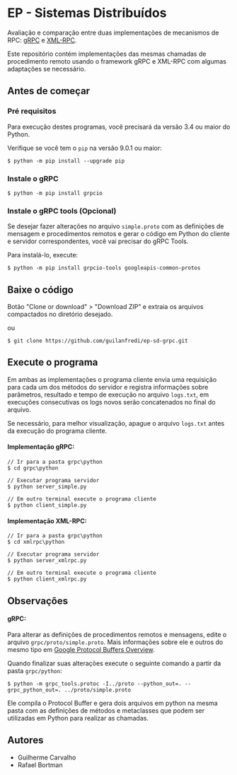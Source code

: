 # EP - Sistemas Distribuídos
Avaliação e comparação entre duas implementações de mecanismos de RPC: [gRPC](https://grpc.io/) e [XML-RPC](http://xmlrpc.scripting.com/).

Este repositório contém implementações das mesmas chamadas de procedimento remoto usando o framework gRPC e XML-RPC com algumas adaptações se necessário.

## Antes de começar

### Pré requisitos
Para execução destes programas, você precisará da versão 3.4 ou maior do Python.

Verifique se você tem o `pip` na versão 9.0.1 ou maior:

`$ python -m pip install --upgrade pip`

### Instale o gRPC

`$ python -m pip install grpcio`

### Instale o gRPC tools (Opcional)

Se desejar fazer alterações no arquivo `simple.proto` com as definições de mensagem e procedimentos remotos e gerar o código em Python do cliente e servidor correspondentes, você vai precisar do gRPC Tools.

Para instalá-lo, execute:

`$ python -m pip install grpcio-tools googleapis-common-protos`

## Baixe o código

Botão "Clone or download" > "Download ZIP" e extraia os arquivos compactados no diretório desejado.

ou

`$ git clone https://github.com/guilanfredi/ep-sd-grpc.git`


## Execute o programa

Em ambas as implementações o programa cliente envia uma requisição para cada um dos métodos do servidor e registra informações sobre parâmetros, resultado e tempo de execução no arquivo `logs.txt`, em execuções consecutivas os logs novos serão concatenados no final do arquivo.

Se necessário, para melhor visualização, apague o arquivo `logs.txt` antes da execução do programa cliente.

#### Implementação gRPC:
```
// Ir para a pasta grpc\python
$ cd grpc\python

// Executar programa servidor
$ python server_simple.py

// Em outro terminal execute o programa cliente
$ python client_simple.py
```

#### Implementação XML-RPC:
```
// Ir para a pasta grpc\python
$ cd xmlrpc\python

// Executar programa servidor
$ python server_xmlrpc.py

// Em outro terminal execute o programa cliente
$ python client_xmlrpc.py
```

## Observações

#### gRPC:

Para alterar as definições de procedimentos remotos e mensagens, edite o arquivo `grpc/proto/simple.proto`. Mais informações sobre ele e outros do mesmo tipo em [Google Protocol Buffers Overview](https://developers.google.com/protocol-buffers/docs/overview).

Quando finalizar suas alterações execute o seguinte comando a partir da pasta `grpc/python`:

`$ python -m grpc_tools.protoc -I../proto --python_out=. --grpc_python_out=. ../proto/simple.proto`

Ele compila o Protocol Buffer e gera dois arquivos em python na mesma pasta com as definições de métodos e metaclasses que podem ser utilizadas em Python para realizar as chamadas.

## Autores
* Guilherme Carvalho
* Rafael Bortman
